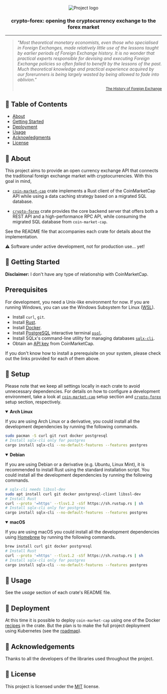 <div align="center">
 <img src="https://user-images.githubusercontent.com/30119590/140493098-3d387075-3eac-4ccd-aece-84d7de24d364.png" alt="Project logo">
</div>

<h3 align="center"> <b>crypto-forex</b>: opening the cryptocurrency exchange to the forex market </h3>

---

>*"Most theoretical monetary economists, even those who specialised in Foreign Exchanges, made
>relatively little use of the lessons taught by earlier periods of Foreign Exchange history. It is
>no wonder that practical experts responsible for devising and executing Foreign Exchange policies
>so often failed to benefit by the lessons of the past. Much theoretical knowledge and practical
>experience acquired by our forerunners is being largely wasted by being allowed to fade into
>oblivion."*
><p align="right" style="font-size: smaller;"> <a href = "https://doi.org/10.1017/S0022050700060976">
>The History of Foreign Exchange</a></p>


## 📝 Table of Contents

- [About](#about)
- [Getting Started](#getting_started)
- [Deployment](#deployment)
- [Usage](#usage)
- [Acknowledgments](#acknowledgement)
- [License](#license)

## 🧐 About <a name = "about"></a>

This project aims to provide an open currency exchange API that connects the traditional foreign
exchange market with cryptocurrencies. With this goal in mind,

- [`coin-market-cap`](./coin-market-cap/README.md) crate implements a Rust client of the
  CoinMarketCap API while using a data caching strategy based on a migrated SQL database.

- [`crypto-forex`](./crypto-forex/README.md) crate provides the core backend server that offers both
  a REST API and a high-performance RPC API, while consuming the migrated SQL database from
  `coin-market-cap`.

See the README file that accompanies each crate for details about the implementation.

⚠️ Software under active development, not for production use... yet!

## 🏁 Getting Started <a name = "getting_started"></a>

**Disclaimer:** I don't have any type of relationship with CoinMarketCap.

## Prerequisites

For development, you need a Unix-like environment for now. If you are running Windows, you can use
the Windows Subsystem for Linux ([WSL](https://docs.microsoft.com/en-us/windows/wsl/install)).

- Install `curl`, `git`.
- Install [Rust](https://www.rust-lang.org/tools/install).
- Install [Docker](https://docs.docker.com/get-docker/).
- Install [PostgreSQL](https://www.postgresql.org/download/) interactive terminal
  [`psql`](https://www.postgresql.org/docs/current/app-psql.html).
- Install SQLx's command-line utility for managing databases
  [`sqlx-cli`](https://crates.io/crates/sqlx-cli).
- Obtain an [API key](https://coinmarketcap.com/api/documentation/v1/#section/Quick-Start-Guide)
  from CoinMarketCap.

If you don't know how to install a prerequisite on your system, please check out the links provided
for each of them above.

## 🔧 Setup

Please note that we keep all settings locally in each crate to avoid unnecessary dependencies.
For details on how to configure a development environment, take a look at
[`coin-market-cap`](./coin-market-cap/README.md#setup) setup section and
[`crypto-forex`](./crypto-forex/README.md#setup) setup section, respectively.

<details open>
<summary><b>Arch Linux</b></summary>

If you are using Arch Linux or a derivative, you could install all the development dependencies by
running the following commands.
```sh
sudo pacman -S curl git rust docker postgresql
# Install sqlx-cli only for postgres
cargo install sqlx-cli --no-default-features --features postgres
```
</details>

<details open>
<summary><b>Debian</b></summary>

If you are using Debian or a derivative (e.g. Ubuntu, Linux Mint), it is recommended to install Rust
using the standard installation script. You could install all the development dependencies by running
the following commands.
```sh
# sqlx-cli needs libssl-dev
sudo apt install curl git docker postgresql-client libssl-dev
# Install Rust
curl --proto '=https' --tlsv1.2 -sSf https://sh.rustup.rs | sh
# Install sqlx-cli only for postgres
cargo install sqlx-cli --no-default-features --features postgres
```
</details>

<details open>
<summary><b>macOS</b></summary>

If you are using macOS you could install all the development dependencies using [Homebrew](https://brew.sh)
by running the following commands.
```sh
brew install curl git docker postgresql
# Install Rust
curl --proto '=https' --tlsv1.2 -sSf https://sh.rustup.rs | sh
# Install sqlx-cli only for postgres
cargo install sqlx-cli --no-default-features --features postgres
```
</details>

## 🎈 Usage <a name = "usage"></a>

See the *usage* section of each crate's README file.

## 🚀 Deployment <a name = "deployment"></a>

At this time it is possible to deploy `coin-market-cap` using one of the Docker
[recipes](./coin-market-cap/README.md#using_docker) in the crate. But the plan is to make the
full project deployment using Kubernetes (see the [roadmap](./crypto-forex/README.md#roadmap)).

## 🎉 Acknowledgements <a name = "acknowledgement"></a>

Thanks to all the developers of the libraries used throughout the project.

## 📝 License <a name = "license"></a>
This project is licensed under the [MIT](LICENSE) license.